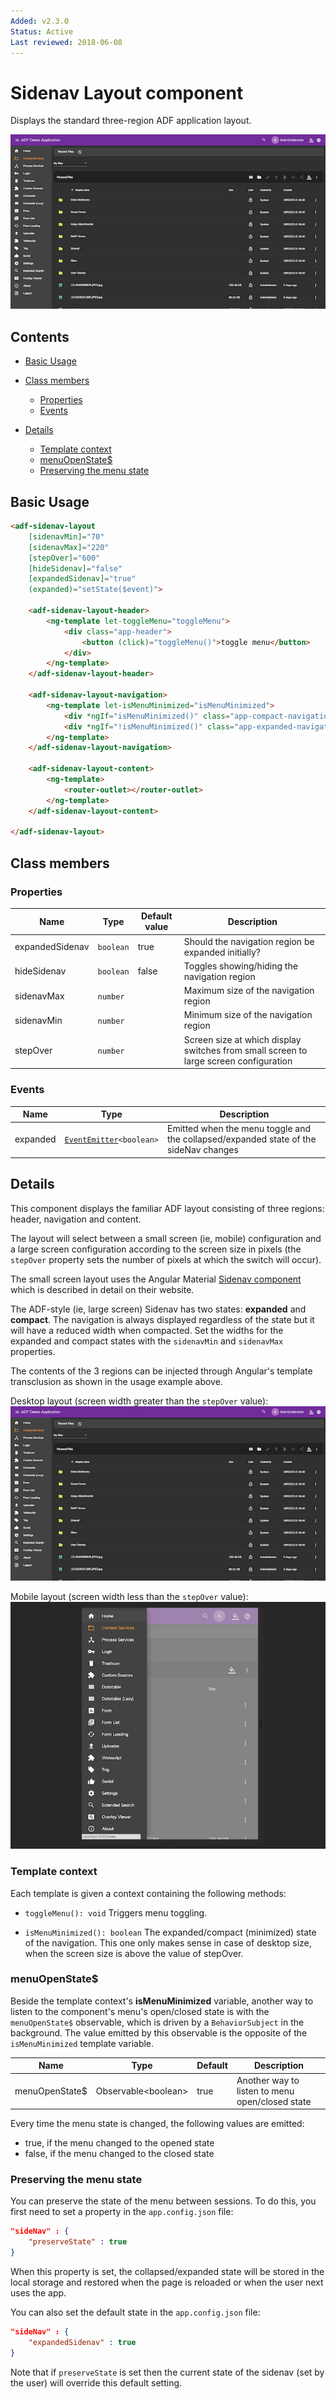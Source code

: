 ```yaml
---
Added: v2.3.0
Status: Active
Last reviewed: 2018-06-08
---
```


# Sidenav Layout component

Displays the standard three-region ADF application layout.

![Sidenav on desktop](../docassets/images/sidenav-layout.png)

## Contents

-   [Basic Usage](#basic-usage)

-   [Class members](#class-members)

    -   [Properties](#properties)
    -   [Events](#events)

-   [Details](#details)

    -   [Template context](#template-context)
    -   [menuOpenState$](#menuopenstate)
    -   [Preserving the menu state](#preserving-the-menu-state)

## Basic Usage

```html
<adf-sidenav-layout
    [sidenavMin]="70"
    [sidenavMax]="220"
    [stepOver]="600"
    [hideSidenav]="false"
    [expandedSidenav]="true"
    (expanded)="setState($event)">

    <adf-sidenav-layout-header>
        <ng-template let-toggleMenu="toggleMenu">
            <div class="app-header">
                <button (click)="toggleMenu()">toggle menu</button>
            </div>
        </ng-template>
    </adf-sidenav-layout-header>

    <adf-sidenav-layout-navigation>
        <ng-template let-isMenuMinimized="isMenuMinimized">
            <div *ngIf="isMenuMinimized()" class="app-compact-navigation"></div>
            <div *ngIf="!isMenuMinimized()" class="app-expanded-navigation"></div>
        </ng-template>
    </adf-sidenav-layout-navigation>

    <adf-sidenav-layout-content>
        <ng-template>
            <router-outlet></router-outlet>
        </ng-template>
    </adf-sidenav-layout-content>

</adf-sidenav-layout>
```

## Class members

### Properties

| Name | Type | Default value | Description |
| -- | -- | -- | -- |
| expandedSidenav | `boolean` | true | Should the navigation region be expanded initially? |
| hideSidenav | `boolean` | false | Toggles showing/hiding the navigation region |
| sidenavMax | `number` |  | Maximum size of the navigation region |
| sidenavMin | `number` |  | Minimum size of the navigation region |
| stepOver | `number` |  | Screen size at which display switches from small screen to large screen configuration |

### Events

| Name | Type | Description |
| -- | -- | -- |
| expanded | [`EventEmitter`](https://angular.io/api/core/EventEmitter)`<boolean>` | Emitted when the menu toggle and the collapsed/expanded state of the sideNav changes |

## Details

This component displays the familiar ADF layout consisting of three regions: header, navigation
and content.

The layout will select between a small screen (ie, mobile) configuration and a large screen
configuration according to the screen size in pixels (the `stepOver` property sets the
number of pixels at which the switch will occur).

The small screen layout uses the Angular Material [Sidenav component](https://material.angularjs.org/latest/api/directive/mdSidenav) which is
described in detail on their website.

The ADF-style (ie, large screen) Sidenav has two states: **expanded** and **compact**.
The navigation is always displayed regardless of the state but it will have a reduced width
when compacted. Set the widths for the expanded and compact states with the `sidenavMin` and
`sidenavMax` properties.

The contents of the 3 regions can be injected through Angular's template transclusion as shown
in the usage example above.

Desktop layout (screen width greater than the `stepOver` value):
![Sidenav on desktop](../docassets/images/sidenav-layout.png)

Mobile layout (screen width less than the `stepOver` value):
![Sidenav on mobile](../docassets/images/sidenav-layout-mobile.png)

### Template context

Each template is given a context containing the following methods:

-   `toggleMenu(): void`
    Triggers menu toggling.

-   `isMenuMinimized(): boolean`
    The expanded/compact (minimized) state of the navigation. This one only makes sense in case of desktop size, when the screen size is above the value of stepOver.

### menuOpenState$

Beside the template context's **isMenuMinimized** variable, another way to listen to the component's menu's open/closed state is with the `menuOpenState$` observable, which is driven by a `BehaviorSubject` in the background. The value emitted by this observable is the opposite of the `isMenuMinimized` template variable.

| Name | Type | Default | Description |
| ---- | ---- | ------- | ----------- |
| menuOpenState$ | Observable&lt;boolean> | true | Another way to listen to menu open/closed state |

Every time the menu state is changed, the following values are emitted:

-   true, if the menu changed to the opened state
-   false, if the menu changed to the closed state

### Preserving the menu state

You can preserve the state of the menu between sessions. To do this, you first need to
set a property in the `app.config.json` file:

```json
"sideNav" : {
    "preserveState" : true
}
```

When this property is set, the collapsed/expanded state will be stored in the local storage
and restored when the page is reloaded or when the user next uses the app.

You can also set the default state in the `app.config.json` file: 

```json
"sideNav" : {
    "expandedSidenav" : true
}
```

Note that if `preserveState` is set then the current state of the sidenav (set by the user)
will override this default setting.
